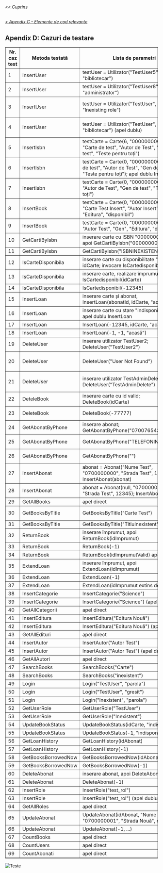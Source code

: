 ###### [<< Cuprins](/Documentație/Cuprins.md)
###### [< Apendix C - Elemente de cod relevante](/Documentație/Apendix%20C-Elemente%20de%20cod%20relevante.md)
## Apendix D: Cazuri de testare
<table border="1">
  <thead>
    <tr>
      <th>Nr. caz test</th>
      <th>Metoda testată</th>
      <th>Lista de parametri</th>
      <th>Rezultat așteptat</th>
      <th>Rezultat obținut</th>
      <th>Starea testului</th>
    </tr>
  </thead>
  <tbody>
<tr><td>1</td><td>InsertUser</td><td>testUser = Utilizator("TestUser5", "parola", "bibliotecar")</td><td>true și mesaj în consolă "Utilizator adăugat cu succes"</td><td>true și mesaj în consolă "Utilizator adăugat cu succes"</td><td>Passed</td></tr>
<tr><td>2</td><td>InsertUser</td><td>testUser = Utilizator("TestUser8", "parola", "administrator")</td><td>true și mesaj în consolă "Utilizator adăugat cu succes"</td><td>true și mesaj în consolă "Utilizator adăugat cu succes"</td><td>Passed</td></tr>
<tr><td>3</td><td>InsertUser</td><td>testUser = Utilizator("TestUser", "parola", "Inexisting role")</td><td>false și mesaj în consolă "Rolul specificat nu există în baza de date"</td><td>false și mesaj în consolă "Rolul specificat nu există în baza de date"</td><td>Passed</td></tr>
<tr><td>4</td><td>InsertUser</td><td>testUser = Utilizator("TestUser", "parola", "bibliotecar") (apel dublu)</td><td>false și mesaj în consolă "Eroare la inserarea utilizatorului în baza de date: ..."</td><td>false și mesaj în consolă "Eroare la inserarea utilizatorului în baza de date: ..."</td><td>Passed</td></tr>
<tr><td>5</td><td>InsertIsbn</td><td>testCarte = Carte(6, "0000000000009", "Carte de test", "Autor de Test", "Gen de test", "Teste pentru toți")</td><td>true și mesaj în consolă "Noul isbn a fost adăugat cu succes."</td><td>true și mesaj în consolă "Noul isbn a fost adăugat cu succes."</td><td>Passed</td></tr>
<tr><td>6</td><td>InsertIsbn</td><td>testCarte = Carte(0, "0000000001", "Carte de test", "Autor de Test", "Gen de test", "Teste pentru toți"); apel dublu InsertIsbn</td><td>true și mesaj în consolă "Isbn-ul există deja"</td><td>true și mesaj în consolă "Isbn-ul există deja"</td><td>Passed</td></tr>
<tr><td>7</td><td>InsertIsbn</td><td>testCarte = Carte(0, "000000000X", null, "Autor de Test", "Gen de test", "Teste pentru toți")</td><td>false și mesaj în consolă "Eroare la inserarea în tabela Isbn: ..."</td><td>false și mesaj în consolă "Eroare la inserarea în tabela Isbn: ..."</td><td>Passed</td></tr>
<tr><td>8</td><td>InsertBook</td><td>testCarte = Carte(0, "0000000000020", "Carte Test Insert", "Autor Insert", "Gen", "Editura", "disponibil")</td><td>return idCarte > 0</td><td>return idCarte > 0</td><td>Passed</td></tr>
<tr><td>9</td><td>InsertBook</td><td>testCarte = Carte(0, "000000000X", null, "Autor Test", "Gen", "Editura", "disponibil")</td><td>return -1</td><td>return -1</td><td>Passed</td></tr>
<tr><td>10</td><td>GetCartiByIsbn</td><td>inserare carte cu ISBN "0000000000021", apoi GetCartiByIsbn("0000000000021")</td><td>listă non-goală, există carte cu titlul "Carte Valid ISBN"</td><td>listă non-goală, există carte cu titlul "Carte Valid ISBN"</td><td>Passed</td></tr>
<tr><td>11</td><td>GetCartiByIsbn</td><td>GetCartiByIsbn("ISBNINEXISTENT")</td><td>listă goală</td><td>listă goală</td><td>Passed</td></tr>
<tr><td>12</td><td>IsCarteDisponibila</td><td>inserare carte cu disponibilitate "disponibil", idCarte; invocare IsCartedisponibil(idCarte)</td><td>true</td><td>true</td><td>Passed</td></tr>
<tr><td>13</td><td>IsCarteDisponibila</td><td>inserare carte, realizare împrumut, invocare IsCartedisponibil(idCarte)</td><td>false</td><td>false</td><td>Passed</td></tr>
<tr><td>14</td><td>IsCarteDisponibila</td><td>IsCartedisponibil(-12345)</td><td>false</td><td>false</td><td>Passed</td></tr>
<tr><td>15</td><td>InsertLoan</td><td>inserare carte și abonat, InsertLoan(abonatId, idCarte, "acasă")</td><td>true</td><td>true</td><td>Passed</td></tr>
<tr><td>16</td><td>InsertLoan</td><td>inserare carte cu stare "indisponibil", abonat; apel dublu InsertLoan</td><td>false la al doilea apel</td><td>false la al doilea apel</td><td>Passed</td></tr>
<tr><td>17</td><td>InsertLoan</td><td>InsertLoan(-12345, idCarte, "acasă")</td><td>false</td><td>false</td><td>Passed</td></tr>
<tr><td>18</td><td>InsertLoan</td><td>InsertLoan(-1, -1, "acasă")</td><td>false</td><td>false</td><td>Passed</td></tr>
<tr><td>19</td><td>DeleteUser</td><td>inserare utilizator TestUser2; DeleteUser("TestUser2")</td><td>true</td><td>true</td><td>Passed</td></tr>
<tr><td>20</td><td>DeleteUser</td><td>DeleteUser("User Not Found")</td><td>false și mesaj în consolă "Utilizatorul nu a fost găsit sau a fost deja șters"</td><td>false și mesaj în consolă "Utilizatorul nu a fost găsit sau a fost deja șters"</td><td>Passed</td></tr>
<tr><td>21</td><td>DeleteUser</td><td>inserare utilizator TestAdminDelete; DeleteUser("TestAdminDelete")</td><td>false și mesaj în consolă "Utilizatorul nu a fost găsit sau a fost deja șters"</td><td>false și mesaj în consolă "Utilizatorul nu a fost găsit sau a fost deja șters"</td><td>Passed</td></tr>
<tr><td>22</td><td>DeteleBook</td><td>inserare carte cu id valid; DeleteBook(idCarte)</td><td>true</td><td>true</td><td>Passed</td></tr>
<tr><td>23</td><td>DeleteBook</td><td>DeleteBook(-77777)</td><td>false și mesaj în consolă "Nu a fost găsită nicio carte cu acest id."</td><td>false și mesaj în consolă "Nu a fost găsită nicio carte cu acest id."</td><td>Passed</td></tr>
<tr><td>24</td><td>GetAbonatByPhone</td><td>inserare abonat; GetAbonatByPhone("0700765432")</td><td>obiect Abonat nenul, Nume = "NumeValid"</td><td>obiect Abonat nenul, Nume = "NumeValid"</td><td>Passed</td></tr>
<tr><td>25</td><td>GetAbonatByPhone</td><td>GetAbonatByPhone("TELEFONINEXISTENT")</td><td>aruncă Database.ClientNotFoundException</td><td>aruncă Database.ClientNotFoundException</td><td>Passed</td></tr>
<tr><td>26</td><td>GetAbonatByPhone</td><td>GetAbonatByPhone("")</td><td>aruncă Database.ClientNotFoundException</td><td>aruncă Database.ClientNotFoundException</td><td>Passed</td></tr>
<tr><td>27</td><td>InsertAbonat</td><td>abonat = Abonat("Nume Test", "0700000000", "Strada Test", 12345); InsertAbonat(abonat)</td><td>true</td><td>true</td><td>Passed</td></tr>
<tr><td>28</td><td>InsertAbonat</td><td>abonat = Abonat(null, "0700000000", "Strada Test", 12345); InsertAbonat(abonat)</td><td>false</td><td>false</td><td>Passed</td></tr>
<tr><td>29</td><td>GetAllBooks</td><td>apel direct</td><td>returnează listă de obiecte Carte</td><td>returnează listă de obiecte Carte</td><td>Passed</td></tr>
<tr><td>30</td><td>GetBooksByTitle</td><td>GetBooksByTitle("Carte Test")</td><td>listă cu cel puțin o carte cu titlul "Carte Test"</td><td>listă cu cel puțin o carte cu titlul "Carte Test"</td><td>Passed</td></tr>
<tr><td>31</td><td>GetBooksByTitle</td><td>GetBooksByTitle("TitluInexistent")</td><td>listă goală</td><td>listă goală</td><td>Passed</td></tr>
<tr><td>32</td><td>ReturnBook</td><td>inserare împrumut, apoi ReturnBook(idImprumut)</td><td>true</td><td>true</td><td>Passed</td></tr>
<tr><td>33</td><td>ReturnBook</td><td>ReturnBook(-1)</td><td>false</td><td>false</td><td>Passed</td></tr>
<tr><td>34</td><td>ReturnBook</td><td>ReturnBook(idImprumutValid) apel dublu</td><td>al doilea apel returnează false</td><td>al doilea apel returnează false</td><td>Passed</td></tr>
<tr><td>35</td><td>ExtendLoan</td><td>inserare împrumut, apoi ExtendLoan(idImprumut)</td><td>true</td><td>true</td><td>Passed</td></tr>
<tr><td>36</td><td>ExtendLoan</td><td>ExtendLoan(-1)</td><td>false</td><td>false</td><td>Passed</td></tr>
<tr><td>37</td><td>ExtendLoan</td><td>ExtendLoan(idImprumut extins deja)</td><td>false</td><td>false</td><td>Passed</td></tr>
<tr><td>38</td><td>InsertCategorie</td><td>InsertCategorie("Science")</td><td>true</td><td>true</td><td>Passed</td></tr>
<tr><td>39</td><td>InsertCategorie</td><td>InsertCategorie("Science") (apel dublu)</td><td>false</td><td>false</td><td>Passed</td></tr>
<tr><td>40</td><td>GetAllCategorii</td><td>apel direct</td><td>listă categorii existente</td><td>listă categorii existente</td><td>Passed</td></tr>
<tr><td>41</td><td>InsertEditura</td><td>InsertEditura("Editura Nouă")</td><td>true</td><td>true</td><td>Passed</td></tr>
<tr><td>42</td><td>InsertEditura</td><td>InsertEditura("Editura Nouă") (apel dublu)</td><td>false</td><td>false</td><td>Passed</td></tr>
<tr><td>43</td><td>GetAllEdituri</td><td>apel direct</td><td>listă edituri existente</td><td>listă edituri existente</td><td>Passed</td></tr>
<tr><td>44</td><td>InsertAutor</td><td>InsertAutor("Autor Test")</td><td>true</td><td>true</td><td>Passed</td></tr>
<tr><td>45</td><td>InsertAutor</td><td>InsertAutor("Autor Test") (apel dublu)</td><td>false</td><td>false</td><td>Passed</td></tr>
<tr><td>46</td><td>GetAllAutori</td><td>apel direct</td><td>listă autori existenți</td><td>listă autori existenți</td><td>Passed</td></tr>
<tr><td>47</td><td>SearchBooks</td><td>SearchBooks("Carte")</td><td>listă cu cărți care conțin "Carte"</td><td>listă cu cărți care conțin "Carte"</td><td>Passed</td></tr>
<tr><td>48</td><td>SearchBooks</td><td>SearchBooks("inexistent")</td><td>listă goală</td><td>listă goală</td><td>Passed</td></tr>
<tr><td>49</td><td>Login</td><td>Login("TestUser", "parola")</td><td>returnează true</td><td>returnează true</td><td>Passed</td></tr>
<tr><td>50</td><td>Login</td><td>Login("TestUser", "gresit")</td><td>returnează false</td><td>returnează false</td><td>Passed</td></tr>
<tr><td>51</td><td>Login</td><td>Login("Inexistent", "parola")</td><td>returnează false</td><td>returnează false</td><td>Passed</td></tr>
<tr><td>52</td><td>GetUserRole</td><td>GetUserRole("TestUser")</td><td>"bibliotecar" (de ex.)</td><td>"bibliotecar"</td><td>Passed</td></tr>
<tr><td>53</td><td>GetUserRole</td><td>GetUserRole("Inexistent")</td><td>null sau excepție</td><td>null sau excepție</td><td>Passed</td></tr>
<tr><td>54</td><td>UpdateBookStatus</td><td>UpdateBookStatus(idCarte, "indisponibil")</td><td>true</td><td>true</td><td>Passed</td></tr>
<tr><td>55</td><td>UpdateBookStatus</td><td>UpdateBookStatus(-1, "indisponibil")</td><td>false</td><td>false</td><td>Passed</td></tr>
<tr><td>56</td><td>GetLoanHistory</td><td>GetLoanHistory(idAbonat)</td><td>listă cu împrumuturi</td><td>listă cu împrumuturi</td><td>Passed</td></tr>
<tr><td>57</td><td>GetLoanHistory</td><td>GetLoanHistory(-1)</td><td>listă goală</td><td>listă goală</td><td>Passed</td></tr>
<tr><td>58</td><td>GetBooksBorrowedNow</td><td>GetBooksBorrowedNow(idAbonat)</td><td>listă de cărți</td><td>listă de cărți</td><td>Passed</td></tr>
<tr><td>59</td><td>GetBooksBorrowedNow</td><td>GetBooksBorrowedNow(-1)</td><td>listă goală</td><td>listă goală</td><td>Passed</td></tr>
<tr><td>60</td><td>DeleteAbonat</td><td>inserare abonat, apoi DeleteAbonat(id)</td><td>true</td><td>true</td><td>Passed</td></tr>
<tr><td>61</td><td>DeleteAbonat</td><td>DeleteAbonat(-1)</td><td>false</td><td>false</td><td>Passed</td></tr>
<tr><td>62</td><td>InsertRole</td><td>InsertRole("test_rol")</td><td>true</td><td>true</td><td>Passed</td></tr>
<tr><td>63</td><td>InsertRole</td><td>InsertRole("test_rol") (apel dublu)</td><td>false</td><td>false</td><td>Passed</td></tr>
<tr><td>64</td><td>GetAllRoles</td><td>apel direct</td><td>listă roluri</td><td>listă roluri</td><td>Passed</td></tr>
<tr><td>65</td><td>UpdateAbonat</td><td>UpdateAbonat(idAbonat, "Nume Nou", "0700000001", "Strada Nouă", codPostal)</td><td>true</td><td>true</td><td>Passed</td></tr>
<tr><td>66</td><td>UpdateAbonat</td><td>UpdateAbonat(-1, ...)</td><td>false</td><td>false</td><td>Passed</td></tr>
<tr><td>67</td><td>CountBooks</td><td>apel direct</td><td>return int >= 0</td><td>return int >= 0</td><td>Passed</td></tr>
<tr><td>68</td><td>CountUsers</td><td>apel direct</td><td>return int >= 0</td><td>return int >= 0</td><td>Passed</td></tr>
<tr><td>69</td><td>CountAbonati</td><td>apel direct</td><td>return int >= 0</td><td>return int >= 0</td><td>Passed</td></tr>
</tbody>
</table>

![Teste](/Documentație/7%20Imagini/test1.png)

